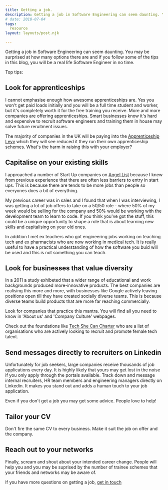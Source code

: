 ```yaml
---
title: Getting a job.
description: Getting a job in Software Engineering can seem daunting. You may be surprised at how many options there are and if you follow some of the tips in this blog, you will be a real life Software Engineer in no time. 
# date: 2018-07-04
tags:
  resource
layout: layouts/post.njk

---
```


Getting a job in Software Engineering can seem daunting. You may be surprised at how many options there are and if you follow some of the tips in this blog, you will be a real life Software Engineer in no time. 

Top tips: 

## Look for apprenticeships
I cannot emphasise enough how awesome apprenticeships are. Yes you won't get paid loads initially and you will be a full time student and worker, but it's completely worth it for the free training you receive. More and more companies are offering apprenticeships. Smart businesses know it's hard and expensive to recruit software engineers and training them in house may solve future reruitment issues. 

The majority of companies in the UK will be paying into the <a href="https://www.gov.uk/guidance/pay-apprenticeship-levy">Apprenticeship Levy</a> which they will see reduced it they run their own apprenticeship schemes. What's the harm in raising this with your employer? 

## Capitalise on your existing skills
I approached a number of Start Up companies on <a href="https://angel.co/">Angel List</a> because I knew from previous experience that there are often less barriers to entry in start ups. This is because there are tends to be more jobs than people so everyones does a bit of everything.

My previous career was in sales and I found that when I was interviewing, I was getting a lot of job offers to take on a 50/50 role - where 50% of my week would be selling for the company and 50% would be working with the development team to learn to code. If you think you've got the stuff, this could be a unique opportunity to shape a role that is about learning new skills and capitalising on your old ones. 

In addition I met ex teachers who got engineering jobs working on teaching tech and ex pharmacists who are now working in medical tech. It is really useful to have a practical understanding of how the software you buid will be used and this is not something you can teach.

## Look for businesses that value diversity
In a 2011 a study exhibeted that a wider range of educational and work backgrounds produced more-innovative products. The best companies are realising this more and more, with businesses like Google actively leaving positions open till they have created socially diverse teams. This is because diverse teams build products that are more far reaching commercially.  

Look for companies that practice this mantra. You will find all you need to know in 'About us' and 'Company Culture' webpages. 

Check out the foundations like <a href="https://www.pwc.co.uk/who-we-are/women-in-technology/tech-she-can-charter.html">Tech She Can Charter</a> who are a list of organisations who are actively looking to recruit and promote female tech talent. 

## Send messages directly to recruiters on Linkedin
Unfortunately for job seekers, large companies receive thousands of job applications every day. It is highly likely that yours may get lost in the noise if you only apply through the portals available. Track down and message internal recruiters, HR team members and engineering managers directly on Linkedin. It makes you stand out and adds a human touch to your job application.

Even if you don't get a job you may get some advice. People love to help! 

## Tailor your CV
Don't fire the same CV to every business. Make it suit the job on offer and the company. 

## Reach out to your networks
Finally, scream and shout about your intended career change. People will help you and you may be suprised by the number of trainee schemes that your friends and networks may be aware of. 





If you have more questions on getting a job, <a href="/contact">get in touch</a>


<!-- 
``` text/2-3
// this is a command
function myCommand() {
	let counter = 0;
	counter++;
}

// Test with a line break above this line.
console.log('Test');
``` -->